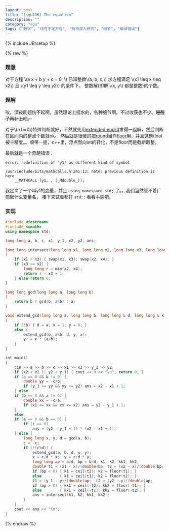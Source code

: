```yaml
---
layout: post
title: "[sgu106] The equation"
description: ""
category: "sgu"
tags: ["数学", "线性不定方程", "有待深入研究", "细节", "编译错误"]
---
```

{% include JB/setup %}

{% raw %}

### 题意

对于方程 \\(a x + b y + c = 0, \\) 已知整数\\(a, b, c,\\) 求方程满足 \\(x1 \leq x \leq x2\\) 且 \\(y1 \leq y \leq y2\\) 的条件下，
整数解(即解 \\(x, y\\) 都是整数)的个数。

### 题解

唉，深夜刷题伤不起啊，虽然理论上挺水的，各种细节啊。不过收获也不少。<del>睡醒了再补上吧。</del>

对于\\(a b=0\\)特殊判断就好，不然就先用[extended euclid][1]求得一组解，然后判断在区间内的整点个数就ok。
然后就是很傻的把[round][2]当作[floor][3]用，并且这题float被卡精度。。顺带一提，c++里，浮点型向int的转化，不是floor而是截断取整。

最后就是一个奇葩错误：

```
error: redefinition of 'y1' as different kind of symbol

/usr/include/bits/mathcalls.h:241:13: note: previous definition is here
	__MATHCALL (y1, , (_Mdouble_));
```

我定义了一个叫y1的变量，并且 `using namespace std;` 了。。我们当然管不着厂商起什么变量名，
接下来试着都打 `std::` 看看手感吧。

### 实现

```cpp
#include <iostream>
#include <cmath>
using namespace std;

long long a, b, c, x1, y_1, x2, y2, ans;

long long intersect(long long x1, long long x2, long long x3, long long x4)
{
	if (x1 > x3) { swap(x1, x3); swap(x2, x4); }
	if (x3 <= x2) {
		long long r = min(x2, x4);
		return r - x3 + 1;
	} else return 0;
}

long long gcd(long long a, long long b)
{
	return b ? gcd(b, a%b) : a;
}

void extend_gcd(long long a, long long b, long long & d, long long & x, long long & y)
{
	if (!b) { d = a; x = 1; y = 0; }
	else {
		extend_gcd(b, a%b, d, y, x);
		y -= x * (a/b);
	}
}

int main()
{
	cin >> a >> b >> c >> x1 >> x2 >> y_1 >> y2;
	if (x2 < x1 || y2 < y_1) { cout << 0 << "\n"; return 0; }
	if (a == 0 && b != 0) {
		double yy = -c/b;
		if (y_1 <= yy && yy <= y2) ans = x2 - x1 + 1;
	} else
	if (b == 0 && a != 0) {
		double xx = -c/a;
		if (x1 <= xx && xx <= x2) ans = y2 - y_1 + 1;
	}
	else
	if (a == 0 && b == 0) {
		if (c == 0)
			ans = (y2 - y_1 + 1) * (x2 - x1 + 1);
	} else {
		long long x, y, d = gcd(a, b);
		c = -c;
		if (!(c%d)) {
			extend_gcd(a, b, d, x, y);
			x = c/d * x;  y = c/d * y;
			long long ap = a/d, bp = b/d, k1, k2, kk1, kk2;
			double t1 = (x1 - x)/(double)bp, t2 = (x2 - x)/(double)bp;
			if (bp < 0) { k1 = ceil(t2); k2 = floor(t1); }
			else        { k1 = ceil(t1); k2 = floor(t2); }
			t1 = (y_1 - y)/(double)ap;  t2 = (y2 - y)/(double)ap;
			if (ap > 0) { kk1 = ceil(-t2); kk2 = floor(-t1); }
			else        { kk1 = ceil(-t1); kk2 = floor(-t2); }
			ans = intersect(k1, k2, kk1, kk2);
		}
	}
	cout << ans << "\n";
}

```

[1]: http://en.wikipedia.org/wiki/Extended_Euclidean_algorithm
[2]: http://en.cppreference.com/w/cpp/numeric/math/round
[3]: http://en.cppreference.com/w/cpp/numeric/math/floor

{% endraw %}

